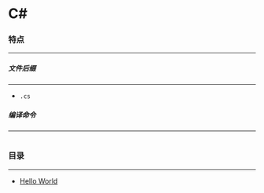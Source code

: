 C#
===

### 特点
---
##### 文件后缀
---
* `.cs`

##### 编译命令
---
```

```

### 目录
---
* [Hello World](https://github.com/PFei-He/Language-Study-Note/tree/master/C%23/Hello%20World)

